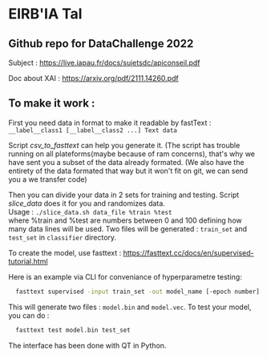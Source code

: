 # EIRB'IA Tal
## Github repo for DataChallenge 2022

Subject : https://live.iapau.fr/docs/sujetsdc/apiconseil.pdf

Doc about XAI : https://arxiv.org/pdf/2111.14260.pdf



## To make it work :

First you need data in format to make it readable by fastText : \
``__label__class1 [__label__class2 ...] Text data``

Script *csv_to_fasttext* can help you generate it.
(The script has trouble running on all plateforms(maybe because of ram concerns), that's why we have sent you a subset of the data already formated.
(We also have the entirety of the data formated that way but it won't fit on git, we can send you a we transfer code)

Then you can divide your data in 2 sets for training and testing.
Script *slice_data* does it for you and randomizes data. \
Usage : ``./slice_data.sh data_file %train %test`` \
where %train and %test are numbers between 0 and 100 defining how many data lines will be used.
Two files will be generated : ``train_set`` and ``test_set`` in ``classifier`` directory.

To create the model, use fasttext : 
https://fasttext.cc/docs/en/supervised-tutorial.html

Here is an example via CLI for conveniance of hyperparametre testing: 
  ```bash
    fasttext supervised -input train_set -out model_name [-epoch number] [-lr learning_rate]
  ```
  This will generate two files : ``model.bin`` and ``model.vec``. To test your model, you can do :
  ```bash
    fasttext test model.bin test_set
  ```
 
The interface has been done with QT in Python.
